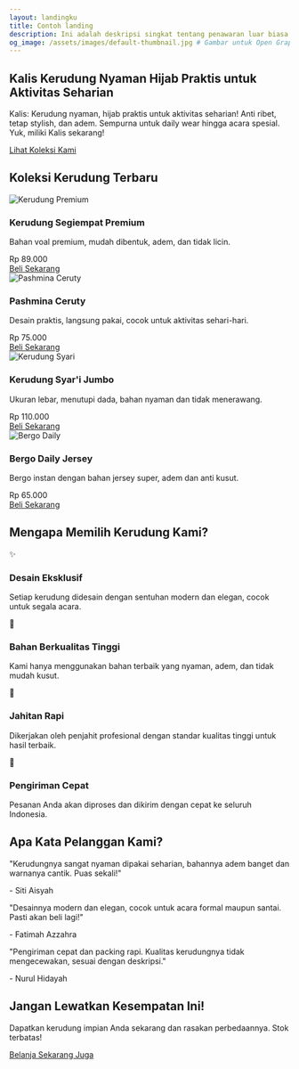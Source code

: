 ```yaml
---
layout: landingku
title: Contoh landing
description: Ini adalah deskripsi singkat tentang penawaran luar biasa kami.
og_image: /assets/images/default-thumbnail.jpg # Gambar untuk Open Graph
---
```


<section class="hero">
        <h1>Kalis Kerudung Nyaman Hijab Praktis untuk Aktivitas Seharian</h1>
        <p>Kalis: Kerudung nyaman, hijab praktis untuk aktivitas seharian! Anti ribet, tetap stylish, dan adem. Sempurna untuk daily wear hingga acara spesial. Yuk, miliki Kalis sekarang!</p>
        <a href="#produk" class="button">Lihat Koleksi Kami</a>
    </section>

<section id="produk" class="product-showcase">
        <div class="container">
            <h2>Koleksi Kerudung Terbaru</h2>
            <div class="product-grid">
                <!-- Product Card 1 -->
                <div class="product-card">
                    <img src="https://placehold.co/400x250/7b4a4a/ffffff?text=Kerudung+Premium" alt="Kerudung Premium">
                    <div class="product-info">
                        <h3>Kerudung Segiempat Premium</h3>
                        <p>Bahan voal premium, mudah dibentuk, adem, dan tidak licin.</p>
                        <div class="price">Rp 89.000</div>
                        <a href="#" class="button">Beli Sekarang</a>
                    </div>
                </div>
                <!-- Product Card 2 -->
                <div class="product-card">
                    <img src="https://res.cloudinary.com/db2lct8xv/image/upload/v1749065020/pashmina-ceruty_n5gdfz.jpg" alt="Pashmina Ceruty">
                    <div class="product-info">
                        <h3>Pashmina Ceruty</h3>
                        <p>Desain praktis, langsung pakai, cocok untuk aktivitas sehari-hari.</p>
                        <div class="price">Rp 75.000</div>
                        <a href="#" class="button">Beli Sekarang</a>
                    </div>
                </div>
                <!-- Product Card 3 -->
                <div class="product-card">
                    <img src="https://placehold.co/400x250/c08080/ffffff?text=Kerudung+Syari" alt="Kerudung Syari">
                    <div class="product-info">
                        <h3>Kerudung Syar'i Jumbo</h3>
                        <p>Ukuran lebar, menutupi dada, bahan nyaman dan tidak menerawang.</p>
                        <div class="price">Rp 110.000</div>
                        <a href="#" class="button">Beli Sekarang</a>
                    </div>
                </div>
                <!-- Product Card 4 -->
                <div class="product-card">
                    <img src="https://placehold.co/400x250/d0a0a0/ffffff?text=Bergo+Daily" alt="Bergo Daily">
                    <div class="product-info">
                        <h3>Bergo Daily Jersey</h3>
                        <p>Bergo instan dengan bahan jersey super, adem dan anti kusut.</p>
                        <div class="price">Rp 65.000</div>
                        <a href="#" class="button">Beli Sekarang</a>
                    </div>
                </div>
            </div>
        </div>
    </section>

<section id="keunggulan" class="features">
        <div class="container">
            <h2>Mengapa Memilih Kerudung Kami?</h2>
            <div class="features-grid">
                <div class="feature-item">
                    <div class="icon">✨</div>
                    <h3>Desain Eksklusif</h3>
                    <p>Setiap kerudung didesain dengan sentuhan modern dan elegan, cocok untuk segala acara.</p>
                </div>
                <div class="feature-item">
                    <div class="icon">🌿</div>
                    <h3>Bahan Berkualitas Tinggi</h3>
                    <p>Kami hanya menggunakan bahan terbaik yang nyaman, adem, dan tidak mudah kusut.</p>
                </div>
                <div class="feature-item">
                    <div class="icon">🧵</div>
                    <h3>Jahitan Rapi</h3>
                    <p>Dikerjakan oleh penjahit profesional dengan standar kualitas tinggi untuk hasil terbaik.</p>
                </div>
                <div class="feature-item">
                    <div class="icon">🚀</div>
                    <h3>Pengiriman Cepat</h3>
                    <p>Pesanan Anda akan diproses dan dikirim dengan cepat ke seluruh Indonesia.</p>
                </div>
            </div>
        </div>
    </section>

<section id="testimonial" class="testimonials">
        <div class="container">
            <h2>Apa Kata Pelanggan Kami?</h2>
            <div class="testimonial-grid">
                <div class="testimonial-card">
                    <p>"Kerudungnya sangat nyaman dipakai seharian, bahannya adem banget dan warnanya cantik. Puas sekali!"</p>
                    <div class="customer-name">- Siti Aisyah</div>
                </div>
                <div class="testimonial-card">
                    <p>"Desainnya modern dan elegan, cocok untuk acara formal maupun santai. Pasti akan beli lagi!"</p>
                    <div class="customer-name">- Fatimah Azzahra</div>
                </div>
                <div class="testimonial-card">
                    <p>"Pengiriman cepat dan packing rapi. Kualitas kerudungnya tidak mengecewakan, sesuai dengan deskripsi."</p>
                    <div class="customer-name">- Nurul Hidayah</div>
                </div>
            </div>
        </div>
    </section>

<section id="beli-sekarang" class="cta-section">
        <div class="container">
            <h2>Jangan Lewatkan Kesempatan Ini!</h2>
            <p>Dapatkan kerudung impian Anda sekarang dan rasakan perbedaannya. Stok terbatas!</p>
            <a href="#produk" class="button">Belanja Sekarang Juga</a>
        </div>
    </section>
